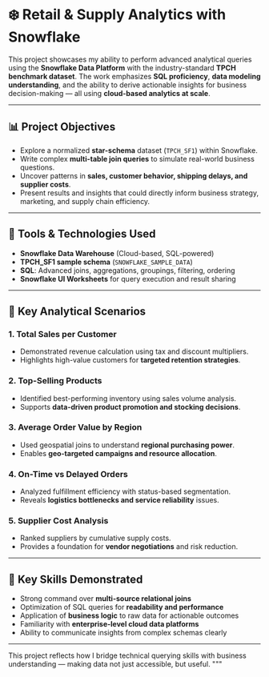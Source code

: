 
# ❄️ Retail & Supply Analytics with Snowflake

This project showcases my ability to perform advanced analytical queries using the **Snowflake Data Platform** with the industry-standard **TPCH benchmark dataset**. The work emphasizes **SQL proficiency**, **data modeling understanding**, and the ability to derive actionable insights for business decision-making — all using **cloud-based analytics at scale**.

---

## 📊 Project Objectives

- Explore a normalized **star-schema** dataset (`TPCH_SF1`) within Snowflake.
- Write complex **multi-table join queries** to simulate real-world business questions.
- Uncover patterns in **sales, customer behavior, shipping delays, and supplier costs**.
- Present results and insights that could directly inform business strategy, marketing, and supply chain efficiency.

---

## 🧰 Tools & Technologies Used

- **Snowflake Data Warehouse** (Cloud-based, SQL-powered)
- **TPCH_SF1 sample schema** (`SNOWFLAKE_SAMPLE_DATA`)
- **SQL**: Advanced joins, aggregations, groupings, filtering, ordering
- **Snowflake UI Worksheets** for query execution and result sharing

---

## 🧪 Key Analytical Scenarios

### 1. Total Sales per Customer
- Demonstrated revenue calculation using tax and discount multipliers.
- Highlights high-value customers for **targeted retention strategies**.

### 2. Top-Selling Products
- Identified best-performing inventory using sales volume analysis.
- Supports **data-driven product promotion and stocking decisions**.

### 3. Average Order Value by Region
- Used geospatial joins to understand **regional purchasing power**.
- Enables **geo-targeted campaigns and resource allocation**.

### 4. On-Time vs Delayed Orders
- Analyzed fulfillment efficiency with status-based segmentation.
- Reveals **logistics bottlenecks and service reliability** issues.

### 5. Supplier Cost Analysis
- Ranked suppliers by cumulative supply costs.
- Provides a foundation for **vendor negotiations** and risk reduction.

---

## 🎯 Key Skills Demonstrated

- Strong command over **multi-source relational joins**
- Optimization of SQL queries for **readability and performance**
- Application of **business logic** to raw data for actionable outcomes
- Familiarity with **enterprise-level cloud data platforms**
- Ability to communicate insights from complex schemas clearly

---

This project reflects how I bridge technical querying skills with business understanding — making data not just accessible, but useful.
"""
